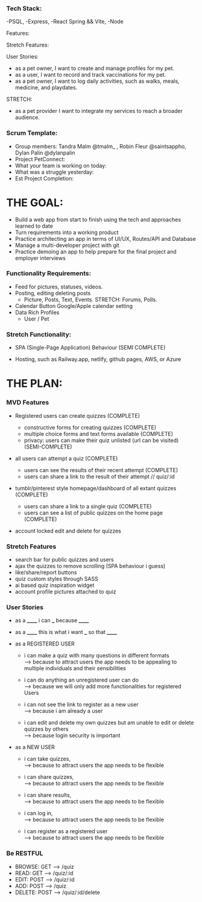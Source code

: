 ### Tech Stack:

-PSQL,
-Express,
-React Spring && Vite,
-Node

Features:

Stretch Features:

User Stories:
- as a pet owner, I want to create and manage profiles for my pet.
- as a user, I want to record and track vaccinations for my pet.
- as a pet owner, I want to log daily activities, such as walks, meals, medicine, and playdates.

STRETCH:
- as a pet provider I want to integrate my services to reach a broader audience.


### Scrum Template:

- Group members: Tandra Malm @tmalm\_ , Robin Fleur @saintsappho, Dylan Palin @dylanpalin
- Project PetConnect:  
- What your team is working on today: 
- What was a struggle yesterday: 
- Est Project Completion:


# THE GOAL:

- Build a web app from start to finish using the tech and approaches learned to date
- Turn requirements into a working product
- Practice architecting an app in terms of UI/UX, Routes/API and Database
- Manage a multi-developer project with git
- Practice demoing an app to help prepare for the final project and employer interviews

### Functionality Requirements:

- Feed for pictures, statuses, videos.
- Posting, editing deleting posts
  - Picture, Posts, Text, Events. STRETCH: Forums, Polls. 
- Calendar Button Google/Apple calendar setting
- Data Rich Profiles
  - User / Pet
  


### Stretch Functionality:

- SPA (Single-Page Application) Behaviour (SEMI COMPLETE)

- Hosting, such as Railway.app, netlify, github pages, AWS, or Azure

# THE PLAN:

### MVD Features

- Registered users can create quizzes (COMPLETE)

  - constructive forms for creating quizzes (COMPLETE)
  - multiple choice forms and text forms available (COMPLETE)
  - privacy: users can make their quiz unlisted (url can be visited) (SEMI-COMPLETE)

- all users can attempt a quiz (COMPLETE)

  - users can see the results of their recent attempt (COMPLETE)
  - users can share a link to the result of their attempt // quiz/:id

- tumblr/pinterest style homepage/dashboard of all extant quizzes (COMPLETE)

  - users can share a link to a single quiz (COMPLETE)
  - users can see a list of public quizzes on the home page (COMPLETE)

- account locked edit and delete for quizzes

### Stretch Features

- search bar for public quizzes and users
- ajax the quizzes to remove scrolling (SPA behaviour i guess)
- like/share/report buttons
- quiz custom styles through SASS
- ai based quiz inspiration widget
- account profile pictures attached to quiz

### User Stories

- as a **\_\_\_\_** i can ****\_**** because **\_\_\_\_**
- as a **\_\_\_\_** this is what i want ****\_**** so that **\_\_\_\_**

- as a REGISTERED USER

  - i can make a quiz with many questions in different formats  
     --> because to attract users the app needs to be appealing to multiple individuals and their sensibilities

  - i can do anything an unregistered user can do  
     --> because we will only add more functionalities for registered Users

  - i can not see the link to register as a new user  
     --> because i am already a user

  - i can edit and delete my own quizzes but am unable to edit or delete quizzes by others  
     --> because login security is important

- as a NEW USER

  - i can take quizzes,  
     --> because to attract users the app needs to be flexible

  - i can share quizzes,  
     --> because to attract users the app needs to be flexible

  - i can share results,  
     --> because to attract users the app needs to be flexible

  - i can log in,  
     --> because to attract users the app needs to be flexible

  - i can register as a registered user  
     --> because to attract users the app needs to be flexible

### Be RESTFUL

- BROWSE: GET --> /quiz
- READ: GET --> /quiz/:id
- EDIT: POST --> /quiz/:id
- ADD: POST --> /quiz
- DELETE: POST --> /quiz/:id/delete
